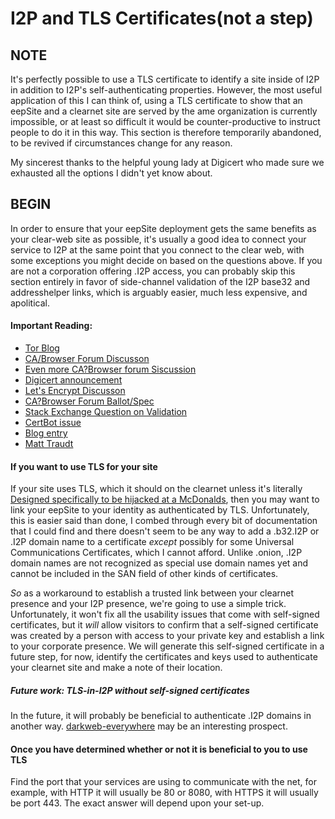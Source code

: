 
I2P and TLS Certificates(not a step)
====================================

NOTE
----

It's perfectly possible to use a TLS certificate to identify a site inside of
I2P in addition to I2P's self-authenticating properties. However, the most
useful application of this I can think of, using a TLS certificate to show that
an eepSite and a clearnet site are served by the ame organization is currently
impossible, or at least so difficult it would be counter-productive to instruct
people to do it in this way. This section is therefore temporarily abandoned, to
be revived if circumstances change for any reason.

My sincerest thanks to the helpful young lady at Digicert who made sure we
exhausted all the options I didn't yet know about.

BEGIN
-----

In order to ensure that your eepSite deployment gets the same benefits as your
clear-web site as possible, it's usually a good idea to connect your service to
I2P at the same point that you connect to the clear web, with some exceptions
you might decide on based on the questions above. If you are not a corporation
offering .I2P access, you can probably skip this section entirely in favor of
side-channel validation of the I2P base32 and addresshelper links, which is
arguably easier, much less expensive, and apolitical.

#### Important Reading:

 * [Tor Blog](https://blog.torproject.org/facebook-hidden-services-and-https-certs)
 * [CA/Browser Forum Discusson](https://cabforum.org/pipermail/public/2015-November/006213.html)
 * [Even more CA?Browser forum Siscussion](https://cabforum.org/pipermail/public/2014-October/thread.html#4210)
 * [Digicert announcement](https://www.digicert.com/blog/anonymous-facebook-via-tor/)
 * [Let's Encrypt Discusson](https://community.letsencrypt.org/t/letsencrypt-for-onion/10045)
 * [CA?Browser Forum Ballot/Spec](https://cabforum.org/2015/02/18/ballot-144-validation-rules-dot-onion-names/)
 * [Stack Exchange Question on Validation](https://tor.stackexchange.com/questions/9740/how-to-easily-verify-certificates-on-onion-versions-of-clearnet-sites)
 * [CertBot issue](https://github.com/certbot/certbot/issues/91)
 * [Blog entry](https://medium.com/@alecmuffett/onions-certs-browsers-a-three-way-mexican-standoff-7dc987b8ebc8)
 * [Matt Traudt](https://matt.traudt.xyz/p/o44SnkW2.html)

#### If you want to use TLS for your site

If your site uses TLS, which it should on the clearnet unless it's literally
[Designed specifically to be hijacked at a McDonalds](http://neverssl.com), then
you may want to link your eepSite to your identity as authenticated by TLS.
Unfortunately, this is easier said than done, I combed through every bit of
documentation that I could find and there doesn't seem to be any way to add a
.b32.I2P or .I2P domain name to a certificate *except* possibly for some
Universal Communications Certificates, which I cannot afford. Unlike .onion,
.I2P domain names are not recognized as special use domain names yet and cannot
be included in the SAN field of other kinds of certificates.

*So* as a workaround to establish a trusted link between your clearnet presence
and your I2P presence, we're going to use a simple trick. Unfortunately, it
won't fix all the usability issues that come with self-signed certificates, but
it *will* allow visitors to confirm that a self-signed certificate was created
by a person with access to your private key and establish a link to your
corporate presence. We will generate this self-signed certificate in a future
step, for now, identify the certificates and keys used to authenticate your
clearnet site and make a note of their location.

##### Future work: TLS-in-I2P without self-signed certificates

In the future, it will probably be beneficial to authenticate .I2P domains in
another way. [darkweb-everywhere](https://github.com/chris-barry/darkweb-everywhere)
may be an interesting prospect.

#### Once you have determined whether or not it is beneficial to you to use TLS

Find the port that your services are using to communicate with the net, for
example, with HTTP it will usually be 80 or 8080, with HTTPS it will usually be
port 443. The exact answer will depend upon your set-up.

